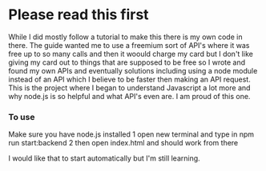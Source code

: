 # Please read this first

While I did mostly follow a tutorial to make this there is my own code in there. The guide wanted me to use a freemium sort of API's where it was free up to so many calls and then it woould charge my card but I don't like giving my card out  to things that are supposed to be free so I wrote and found my own APIs and eventually solutions including using a node module instead of an API which I believe to be faster then making an API request. This is the project where I began to understand Javascript a lot more and why node.js is so helpful and what API's even are. I am proud of this one.

### To use
Make sure you have node.js installed
1 open new terminal and type in npm run start:backend
2 then open index.html and should work from there

I would like that to start automatically but I'm still learning.
